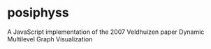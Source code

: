 posiphyss
=========

A JavaScript implementation of the 2007 Veldhuizen paper Dynamic Multilevel Graph Visualization

